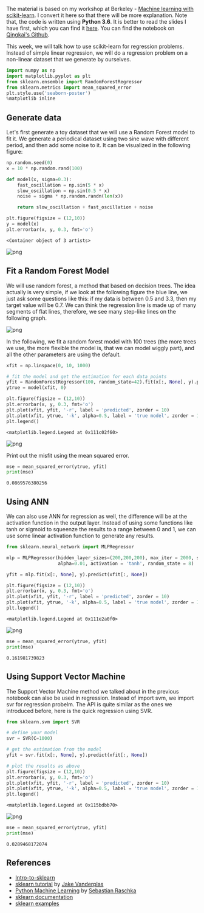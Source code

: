 
The material is based on my workshop at Berkeley - [Machine learning with scikit-learn](https://github.com/qingkaikong/20170628_ML_sklearn). I convert it here so that there will be more explanation. Note that, the code is written using **Python 3.6**. It is better to read the slides I have first, which you can find it [here](http://qingkaikong.blogspot.com/2017/06/machine-learning-12-machine-learning.html). You can find the notebook on [Qingkai's Github](https://github.com/qingkaikong/blog/tree/master/2017_19_scikit-learn-3). 

This week, we will talk how to use scikit-learn for regression problems. Instead of simple linear regression, we will do a regression problem on a non-linear dataset that we generate by ourselves.



```python
import numpy as np
import matplotlib.pyplot as plt
from sklearn.ensemble import RandomForestRegressor
from sklearn.metrics import mean_squared_error
plt.style.use('seaborn-poster')
%matplotlib inline
```

## Generate data

Let's first generate a toy dataset that we will use a Random Forest model to fit it. We generate a periodical dataset using two sine wave with different period, and then add some noise to it. It can be visualized in the following figure:


```python
np.random.seed(0)
x = 10 * np.random.rand(100)

def model(x, sigma=0.3):
    fast_oscillation = np.sin(5 * x)
    slow_oscillation = np.sin(0.5 * x)
    noise = sigma * np.random.randn(len(x))

    return slow_oscillation + fast_oscillation + noise

plt.figure(figsize = (12,10))
y = model(x)
plt.errorbar(x, y, 0.3, fmt='o')
```




    <Container object of 3 artists>




![png](https://raw.githubusercontent.com/qingkaikong/blog/master/2017_19_scikit-learn-3/03_Scikit_learn_regression_files/03_Scikit_learn_regression_3_1.png)


## Fit a Random Forest Model

We will use random forest, a method that based on decision trees. The idea actually is very simple, if we look at the following figure the blue line, we just ask some questions like this: if my data is between 0.5 and 3.3, then my target value will be 0.7. We can think the regression line is made up of many segments of flat lines, therefore, we see many step-like lines on the following graph. 

![png](http://scikit-learn.org/stable/_images/sphx_glr_plot_tree_regression_001.png "tree regression")

In the following, we fit a random forest model with 100 trees (the more trees we use, the more flexible the model is, that we can model wiggly part), and all the other parameters are using the default. 


```python
xfit = np.linspace(0, 10, 1000)

# fit the model and get the estimation for each data points
yfit = RandomForestRegressor(100, random_state=42).fit(x[:, None], y).predict(xfit[:, None])
ytrue = model(xfit, 0)

plt.figure(figsize = (12,10))
plt.errorbar(x, y, 0.3, fmt='o')
plt.plot(xfit, yfit, '-r', label = 'predicted', zorder = 10)
plt.plot(xfit, ytrue, '-k', alpha=0.5, label = 'true model', zorder = 10)
plt.legend()
```




    <matplotlib.legend.Legend at 0x111c02f60>




![png](https://raw.githubusercontent.com/qingkaikong/blog/master/2017_19_scikit-learn-3/03_Scikit_learn_regression_files/03_Scikit_learn_regression_5_1.png)


Print out the misfit using the mean squared error.


```python
mse = mean_squared_error(ytrue, yfit)
print(mse)
```

    0.0869576380256


## Using ANN

We can also use ANN for regression as well, the difference will be at the activation function in the output layer. Instead of using some functions like tanh or sigmoid to squeenze the results to a range between 0 and 1, we can use some linear activation function to generate any results. 


```python
from sklearn.neural_network import MLPRegressor
```


```python
mlp = MLPRegressor(hidden_layer_sizes=(200,200,200), max_iter = 2000, solver='lbfgs', \
                   alpha=0.01, activation = 'tanh', random_state = 8)

yfit = mlp.fit(x[:, None], y).predict(xfit[:, None])

plt.figure(figsize = (12,10))
plt.errorbar(x, y, 0.3, fmt='o')
plt.plot(xfit, yfit, '-r', label = 'predicted', zorder = 10)
plt.plot(xfit, ytrue, '-k', alpha=0.5, label = 'true model', zorder = 10)
plt.legend()
```




    <matplotlib.legend.Legend at 0x111e2a0f0>




![png](https://raw.githubusercontent.com/qingkaikong/blog/master/2017_19_scikit-learn-3/03_Scikit_learn_regression_files/03_Scikit_learn_regression_10_1.png)



```python
mse = mean_squared_error(ytrue, yfit)
print(mse)
```

    0.161981739823


## Using Support Vector Machine

The Support Vector Machine method we talked about in the previous notebook can also be used in regression. Instead of import svm, we import svr for regression probelm. The API is quite similar as the ones we introduced before, here is the quick regression using SVR. 


```python
from sklearn.svm import SVR

# define your model
svr = SVR(C=1000)

# get the estimation from the model
yfit = svr.fit(x[:, None], y).predict(xfit[:, None])

# plot the results as above
plt.figure(figsize = (12,10))
plt.errorbar(x, y, 0.3, fmt='o')
plt.plot(xfit, yfit, '-r', label = 'predicted', zorder = 10)
plt.plot(xfit, ytrue, '-k', alpha=0.5, label = 'true model', zorder = 10)
plt.legend()
```




    <matplotlib.legend.Legend at 0x115bdbb70>




![png](https://raw.githubusercontent.com/qingkaikong/blog/master/2017_19_scikit-learn-3/03_Scikit_learn_regression_files/03_Scikit_learn_regression_13_1.png)



```python
mse = mean_squared_error(ytrue, yfit)
print(mse)
```

    0.0289468172074


## References

* [Intro-to-sklearn](https://github.com/PythonWorkshop/intro-to-sklearn)
* [sklearn tutorial](https://github.com/jakevdp/sklearn_tutorial) by [Jake Vanderplas](https://staff.washington.edu/jakevdp/)
* [Python Machine Learning](https://www.amazon.com/Python-Machine-Learning-Sebastian-Raschka/dp/1783555130/) by [Sebastian Raschka](https://sebastianraschka.com/)
* [sklearn documentation](http://scikit-learn.org/stable/documentation.html)  
* [sklearn examples](http://scikit-learn.org/stable/auto_examples/index.html)  
